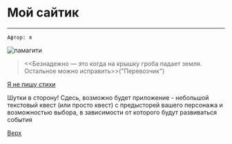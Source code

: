 <a id="anchor"></a>

# Мой сайтик 
___
```
Афтор: я
```
![памагити](https://koshka.top/uploads/posts/2021-11/1637904822_65-koshka-top-p-plachushchego-kota-79.jpg)

> <<Безнадежно — это когда на крышку гроба падает земля. Остальное можно исправить>>("Перевозчик")

[Я не пишу стихи](https://vk.com/club218500409)

Шутки в сторону! Сдесь, возможно будет приложение - небольшой текстовый квест (или просто квест) с предысторей вашего персонажа и возможностью выбора, в зависимости от которого будут развиваться события

[Верх](#anchor)

